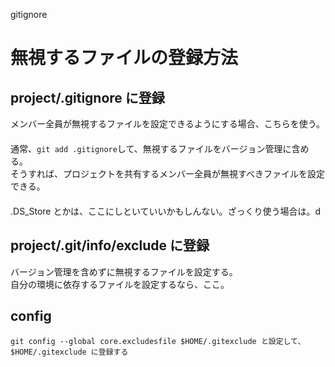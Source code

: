 gitignore

# 無視するファイルの登録方法

## project/.gitignore に登録
メンバー全員が無視するファイルを設定できるようにする場合、こちらを使う。  
　  
通常、```git add .gitignore```して、無視するファイルをバージョン管理に含める。  
そうすれば、プロジェクトを共有するメンバー全員が無視すべきファイルを設定できる。  
　  
.DS_Store とかは、ここにしといていいかもしんない。ざっくり使う場合は。d


## project/.git/info/exclude に登録
バージョン管理を含めずに無視するファイルを設定する。  
自分の環境に依存するファイルを設定するなら、ここ。


## config
```
git config --global core.excludesfile $HOME/.gitexclude と設定して、$HOME/.gitexclude に登録する
```
